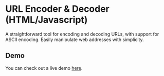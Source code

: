 # URL Encoder & Decoder (HTML/Javascript)

A straightforward tool for encoding and decoding URLs, with support for ASCII encoding. Easily manipulate web addresses with simplicity.

## Demo

You can check out a live demo [here](https://hamidbyte.github.io/URL-Encoder-Decoder/).
